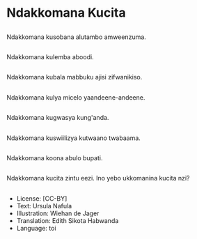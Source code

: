 # Ndakkomana Kucita

##
Ndakkomana kusobana alutambo amweenzuma.

##
Ndakkomana kulemba aboodi.

##
Ndakkomana kubala mabbuku ajisi zifwanikiso.

##
Ndakkomana kulya micelo yaandeene-andeene.

##
Ndakkomana kugwasya kung'anda.

##
Ndakkomana kuswiilizya kutwaano twabaama.

##
Ndakkomana koona abulo bupati.

##
Ndakkomana kucita zintu eezi. Ino yebo ukkomanina kucita nzi?

##
* License: [CC-BY]
* Text: Ursula Nafula
* Illustration: Wiehan de Jager
* Translation: Edith Sikota Habwanda
* Language: toi
